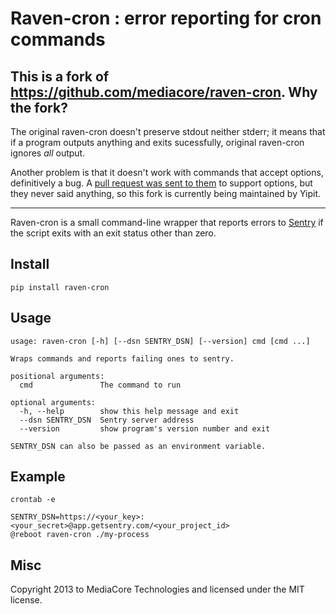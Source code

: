Raven-cron : error reporting for cron commands
================================================

This is a fork of https://github.com/mediacore/raven-cron. Why the fork?
-------------------------------------------

The original raven-cron doesn't preserve stdout neither stderr; it means that if a program outputs anything and exits sucessfully, original raven-cron ignores *all* output.

Another problem is that it doesn't work with commands that accept options, definitively a bug. A [pull request was sent to them](https://github.com/mediacore/raven-cron/pull/4) to support options, but they never said anything, so this fork is currently being maintained by Yipit.


----


Raven-cron is a small command-line wrapper that reports errors to
[Sentry](http://getsentry.com) if the script exits with an exit status other
than zero.

Install
-------

`pip install raven-cron`

Usage
-----

```
usage: raven-cron [-h] [--dsn SENTRY_DSN] [--version] cmd [cmd ...]

Wraps commands and reports failing ones to sentry.

positional arguments:
  cmd               The command to run

optional arguments:
  -h, --help        show this help message and exit
  --dsn SENTRY_DSN  Sentry server address
  --version         show program's version number and exit

SENTRY_DSN can also be passed as an environment variable.
```

Example
-------

`crontab -e`
```
SENTRY_DSN=https://<your_key>:<your_secret>@app.getsentry.com/<your_project_id>
@reboot raven-cron ./my-process
```

Misc
----

Copyright 2013 to MediaCore Technologies and licensed under the MIT license.

